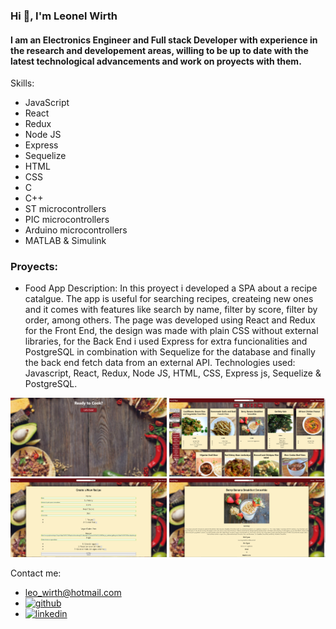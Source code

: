 ### Hi 👋, I'm Leonel Wirth
#### I am an Electronics Engineer and Full stack Developer with experience in the research and developement areas, willing to be up to date with the latest technological advancements and work on proyects with them.

Skills:
* JavaScript
* React
* Redux
* Node JS
* Express
* Sequelize
* HTML
* CSS
* C
* C++
* ST microcontrollers
* PIC microcontrollers
* Arduino microcontrollers
* MATLAB & Simulink

### Proyects:

* Food App
Description: In this proyect i developed a SPA about a recipe catalgue. The app is useful for searching recipes, createing new ones and it comes with features like search by name, filter by score, filter by order, among others.
The page was developed using React and Redux for the Front End, the design was made with plain CSS without external libraries, for the Back End i used Express for extra funcionalities and PostgreSQL in combination with Sequelize for the database and finally the back end fetch data from an external API.
Technologies used: Javascript, React, Redux, Node JS, HTML, CSS, Express js, Sequelize & PostgreSQL.

<img src='https://github.com/LeonelWirth/LeonelWirth/blob/main/Landing.PNG?raw=true' alt='Not Found' width='250'> <img src='https://github.com/LeonelWirth/LeonelWirth/blob/main/Home.PNG?raw=true' alt='Not Found' width='250'> <img src='https://github.com/LeonelWirth/LeonelWirth/blob/main/NewRecipe.PNG?raw=true' alt='Not Found' width='250'> <img src='https://github.com/LeonelWirth/LeonelWirth/blob/main/Recipe.PNG?raw=true' alt='Not Found' width='250'>


Contact me:
* leo_wirth@hotmail.com
* [<img src='https://cdn.jsdelivr.net/npm/simple-icons@3.0.1/icons/github.svg' alt='github' height='40'>](https://github.com/LeonelWirth)  
* [<img src='https://cdn.jsdelivr.net/npm/simple-icons@3.0.1/icons/linkedin.svg' alt='linkedin' height='40'>](https://www.linkedin.com/in/leonel-wirth/)  

